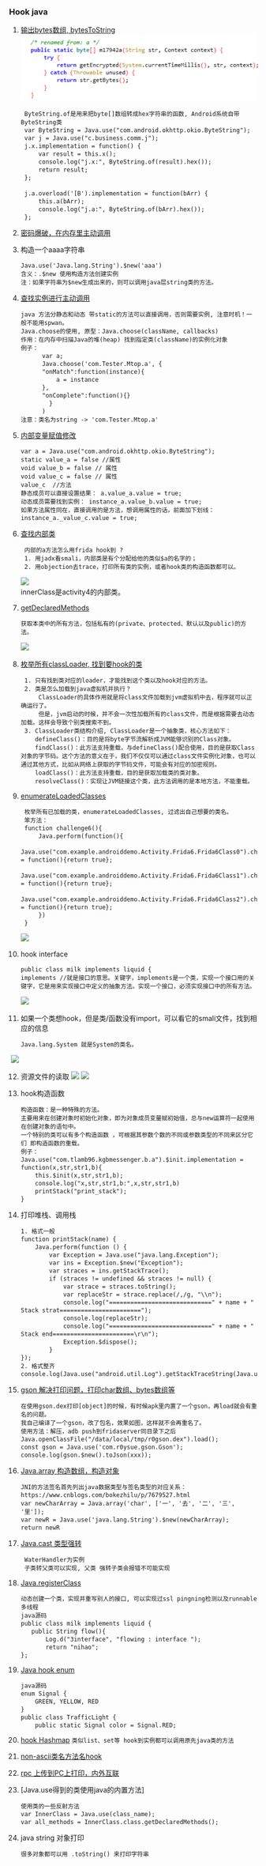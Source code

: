 ### Hook java

1. [输出bytes数组, bytesToString](https://github.com/heyhu/frida-agent-example/blob/master/code/rouse/hook_java/demo1_0516.js)  
   ![](pic/01.a.png)
   ```
    ByteString.of是用来把byte[]数组转成hex字符串的函数, Android系统自带ByteString类
    var ByteString = Java.use("com.android.okhttp.okio.ByteString");
    var j = Java.use("c.business.comm.j");
    j.x.implementation = function() {
        var result = this.x();
        console.log("j.x:", ByteString.of(result).hex());
        return result;
    };
    
    j.a.overload('[B').implementation = function(bArr) {
        this.a(bArr);
        console.log("j.a:", ByteString.of(bArr).hex());
    };
   ```

2. [密码爆破，在内存里主动调用](https://github.com/heyhu/frida-agent-example/blob/master/code/rouse/hook_java/demo1_0516.js)     

3. 构造一个aaaa字符串
   ```
   Java.use('Java.lang.String').$new('aaa')
   含义：.$new 使用构造方法创建实例
   注：如果字符串为$new生成出来的，则可以调用java层string类的方法。
   ```
   
4. [查找实例进行主动调用](https://github.com/heyhu/frida-agent-example/blob/master/code/rouse/hook_java/demo1_0519.js)
   ```
   java 方法分静态和动态 带static的方法可以直接调用，否则需要实例, 注意时机！一般不能用spwan。
   Java.choose的使用, 原型：Java.choose(className, callbacks)
   作用：在内存中扫描Java的堆(heap) 找到指定类(className)的实例化对象
   例子：
         var a;
         Java.choose('com.Tester.Mtop.a', {
         "onMatch":function(instance){
             a = instance
         },
         "onComplete":function(){}
           }
         )
   注意：类名为string -> 'com.Tester.Mtop.a'
   ```

5. [内部变量赋值修改](https://github.com/heyhu/frida-agent-example/blob/master/code/rouse/hook_java/demo1_0519.js)
    ```
   var a = Java.use("com.android.okhttp.okio.ByteString");
   static value_a = false //属性
   void value_b = false // 属性
   void value_c = false // 属性
   value_c  //方法
   静态成员可以直接设置结果： a.value_a.value = true;
   动态成员需要找到实例： instance_a.value_b.value = true; 
   如果方法属性同在，直接调用的是方法，想调用属性的话，前面加下划线：instance_a._value_c.value = true;
   ```

6. [查找内部类](https://github.com/heyhu/frida-agent-example/blob/master/code/rouse/hook_java/demo1_0519.js)  
   ```
    内部的a方法怎么用frida hook到 ?
    1. 用jadx看smali，内部类是有个分配给他的类似$a的名字的；
    2. 用objection去trace，打印所有类的实例，或者hook类的构造函数都可以。
   ```
   ![](pic/01.b.png)   
   innerClass是activity4的内部类。   

7. [getDeclaredMethods](https://github.com/heyhu/frida-agent-example/blob/master/code/rouse/hook_java/demo1_0519.js)
   ```
   获取本类中的所有方法，包括私有的(private、protected、默认以及public)的方法。
   ```
   ![](pic/01.c.png)   
  
8. [枚举所有classLoader, 找到要hook的类](https://github.com/heyhu/frida-agent-example/blob/master/code/rouse/hook_java/demo1_0519.js)
   ```
    1. 只有找到类对应的loader，才能找到这个类以及hook对应的方法。
    2. 类是怎么加载到java虚拟机并执行？
        ClassLoader的具体作用就是将class文件加载到jvm虚拟机中去，程序就可以正确运行了。
        但是，jvm启动的时候，并不会一次性加载所有的class文件，而是根据需要去动态加载。这样会导致个别类搜索不到。
    3. ClassLoader类结构介绍, ClassLoader是一个抽象类，核心方法如下：
       defineClass()：目的是将byte字节流解析成JVM能够识别的Class对象。
       findClass()：此方法支持重载，与defineClass()配合使用，目的是获取Class对象的字节码。这个方法的意义在于，我们不仅仅可以通过class文件实例化对象，也可以通过其他方式，比如从网络上获取的字节码文件，可能会有对应的加密规则。
       loadClass()：此方法支持重载，目的是获取加载类的类对象。
       resolveClass()：实现让JVM链接这个类，此方法调用的是本地方法，不能重载。
   ```

9. [enumerateLoadedClasses](https://github.com/heyhu/frida-agent-example/blob/master/code/rouse/hook_java/demo1_0519.js)
   ```
    枚举所有已加载的类，enumerateLoadedClasses, 过滤出自己想要的类名。
    笨方法：
    function challenge6(){
        Java.perform(function(){
            Java.use("com.example.androiddemo.Activity.Frida6.Frida6Class0").check.implementation = function(){return true};
            Java.use("com.example.androiddemo.Activity.Frida6.Frida6Class1").check.implementation = function(){return true};
            Java.use("com.example.androiddemo.Activity.Frida6.Frida6Class2").check.implementation = function(){return true};
        })
    }
   ```
   ![](pic/01.d.png)  

10. hook interface
    ```
    public class milk implements liquid {
    implements //就是接口的意思。关键字，implements是一个类，实现一个接口用的关键字，它是用来实现接口中定义的抽象方法。实现一个接口，必须实现接口中的所有方法。
    ```
    ![](pic/01.e.png)  

11. 如果一个类想hook，但是类/函数没有import，可以看它的smali文件，找到相应的信息
    ```
    Java.lang.System 就是System的类名。
    ```
​    ![](pic/01.f.png)  

12. 资源文件的读取
    ![](pic/01.g.png)
    ![](pic/01.h.png)   
    
13. hook构造函数    
    ```
    构造函数：是一种特殊的方法。
    主要用来在创建对象时初始化对象，即为对象成员变量赋初始值，总与new运算符一起使用在创建对象的语句中。
    一个特别的类可以有多个构造函数 ，可根据其参数个数的不同或参数类型的不同来区分它们 即构造函数的重载。
    例子：
    Java.use("com.tlamb96.kgbmessenger.b.a").$init.implementation = function(x,str,str1,b){
        this.$init(x,str,str1,b);
        console.log("x,str,str1,b:",x,str,str1,b)
        printStack("print_stack");
    }
    ```

14. 打印堆栈、调用栈
    ```
    1. 格式一般
    function printStack(name) {
        Java.perform(function () {
            var Exception = Java.use("java.lang.Exception");
            var ins = Exception.$new("Exception");
            var straces = ins.getStackTrace();
            if (straces != undefined && straces != null) {
                var strace = straces.toString();
                var replaceStr = strace.replace(/,/g, "\\n");
                console.log("=============================" + name + " Stack strat=======================");
                console.log(replaceStr);
                console.log("=============================" + name + " Stack end=======================\r\n");
                Exception.$dispose();
            }
    });
    2. 格式整齐
    console.log(Java.use("android.util.Log").getStackTraceString(Java.use("java.lang.Throwable").$new()));
    ```     

15. [gson 解决打印问题，打印char数组、bytes数组等](https://github.com/heyhu/frida-agent-example/blob/master/code/rouse/hook_java/demo1_0526.js)
    ```
    在使用gson.dex打印[object]的时候，有时候apk里内置了一个gson，再load就会有重名的问题。
    我自己编译了一个gson，改了包名，效果如图，这样就不会再重名了。
    使用方法：解压，adb push到fridaserver同目录下之后
    Java.openClassFile("/data/local/tmp/r0gson.dex").load();
    const gson = Java.use('com.r0ysue.gson.Gson');
    console.log(gson.$new().toJson(xxx));
    ```
    
16. [Java.array 构造数组，构造对象](https://github.com/heyhu/frida-agent-example/blob/master/code/rouse/hook_java/demo1_0526.js)
    ```
    JNI的方法签名首先列出java数据类型与签名类型的对应关系：
    https://www.cnblogs.com/bokezhilu/p/7679527.html
    var newCharArray = Java.array('char', ['一', '去', '二', '三', '里']);
    var newR = Java.use('java.lang.String').$new(newCharArray);
    return newR
    ```  
    
17. [Java.cast 类型强转](https://github.com/heyhu/frida-agent-example/blob/master/code/rouse/hook_java/demo1_0526.js)
    ```
     WaterHandler为实例
     子类转父类可以实现, 父类 强转子类会报错不可能实现
    ```  
    
18. [Java.registerClass](https://github.com/heyhu/frida-agent-example/blob/master/code/rouse/hook_java/demo1_0526.js)   
     ```
     动态创建一个类，实现并重写别人的接口, 可以实现过ssl pingning检测以及runnable多线程
     java源码
     public class milk implements liquid {
        public String flow(){
            Log.d("3interface", "flowing : interface ");
            return "nihao";
     };
     ```    
    
19. [Java hook enum](https://github.com/heyhu/frida-agent-example/blob/master/code/rouse/hook_java/demo1_0526.js)   
    ```
    java源码
    enum Signal {
        GREEN, YELLOW, RED
    }
    public class TrafficLight {
        public static Signal color = Signal.RED;
    ```

20. [hook Hashmap](https://github.com/heyhu/frida-agent-example/blob/master/code/rouse/hook_java/demo1_0526.js)
    `类似list、set等 hook到实例都可以调用原先java类的方法`

21. [non-ascii类名方法名hook](https://api-caller.com/2019/03/30/frida-note/)

22. [rpc 上传到PC上打印，内外互联](https://www.freebuf.com/articles/system/190565.html)

23. [Java.use得到的类使用java的内置方法]   
    ```
    使用类的一些反射方法
    var InnerClass = Java.use(class_name);
    var all_methods = InnerClass.class.getDeclaredMethods();
    ```
    
24. java string 对象打印
    ```
    很多对象都可以用 .toString() 来打印字符串
    ```